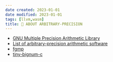 ```yaml
---
date created: 2023-01-01
date modified: 2023-01-01
tags: [llvm,wasm]
title: 🟰 ABOUT ARBITRARY-PRECISION
---
```


- [GNU Multiple Precision Arithmetic Library](https://en.wikipedia.org/wiki/GNU_Multiple_Precision_Arithmetic_Library)
- [List of arbitrary-precision arithmetic software](https://en.wikipedia.org/wiki/List_of_arbitrary-precision_arithmetic_software)
- [fgmp](https://stuff.mit.edu/afs/sipb/project/stk/src/STk-2.2.0/Mp/fgmp-1.0b5/)
- [tiny-bignum-c](https://github.com/kokke/tiny-bignum-c)